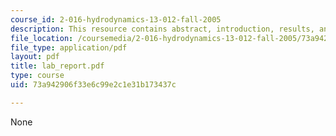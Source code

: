 ```yaml
---
course_id: 2-016-hydrodynamics-13-012-fall-2005
description: This resource contains abstract, introduction, results, and discussion.
file_location: /coursemedia/2-016-hydrodynamics-13-012-fall-2005/73a942906f33e6c99e2c1e31b173437c_lab_report.pdf
file_type: application/pdf
layout: pdf
title: lab_report.pdf
type: course
uid: 73a942906f33e6c99e2c1e31b173437c

---
```

None